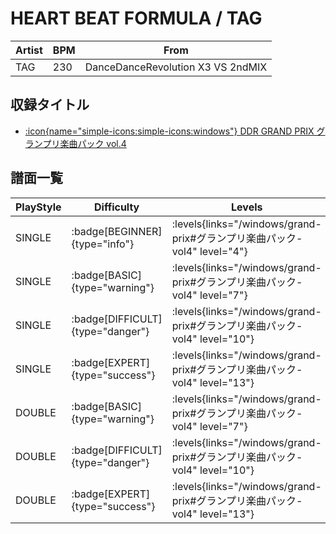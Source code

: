 # HEART BEAT FORMULA / TAG

|Artist|BPM|From|
|------|---|----|
|TAG|230|DanceDanceRevolution X3 VS 2ndMIX|

## 収録タイトル

- [:icon{name="simple-icons:simple-icons:windows"} DDR GRAND PRIX グランプリ楽曲パック vol.4](/windows/grand-prix#グランプリ楽曲パック-vol4)

## 譜面一覧

|PlayStyle|Difficulty|Levels|Notes|Movie|
|---------|----------|------|-----|-----|
|SINGLE| :badge[BEGINNER]{type="info"}| :levels{links="/windows/grand-prix#グランプリ楽曲パック-vol4" level="4"}|109/6||
|SINGLE| :badge[BASIC]{type="warning"}| :levels{links="/windows/grand-prix#グランプリ楽曲パック-vol4" level="7"}|263/4||
|SINGLE| :badge[DIFFICULT]{type="danger"}| :levels{links="/windows/grand-prix#グランプリ楽曲パック-vol4" level="10"}|342/23||
|SINGLE| :badge[EXPERT]{type="success"}| :levels{links="/windows/grand-prix#グランプリ楽曲パック-vol4" level="13"}|457/10||
|DOUBLE| :badge[BASIC]{type="warning"}| :levels{links="/windows/grand-prix#グランプリ楽曲パック-vol4" level="7"}|248/3||
|DOUBLE| :badge[DIFFICULT]{type="danger"}| :levels{links="/windows/grand-prix#グランプリ楽曲パック-vol4" level="10"}|350/5||
|DOUBLE| :badge[EXPERT]{type="success"}| :levels{links="/windows/grand-prix#グランプリ楽曲パック-vol4" level="13"}|430/2||
